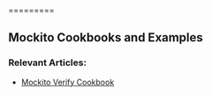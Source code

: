 =========

## Mockito Cookbooks and Examples


### Relevant Articles: 
- [Mockito Verify Cookbook](http://www.baeldung.com/mockito-verify)

